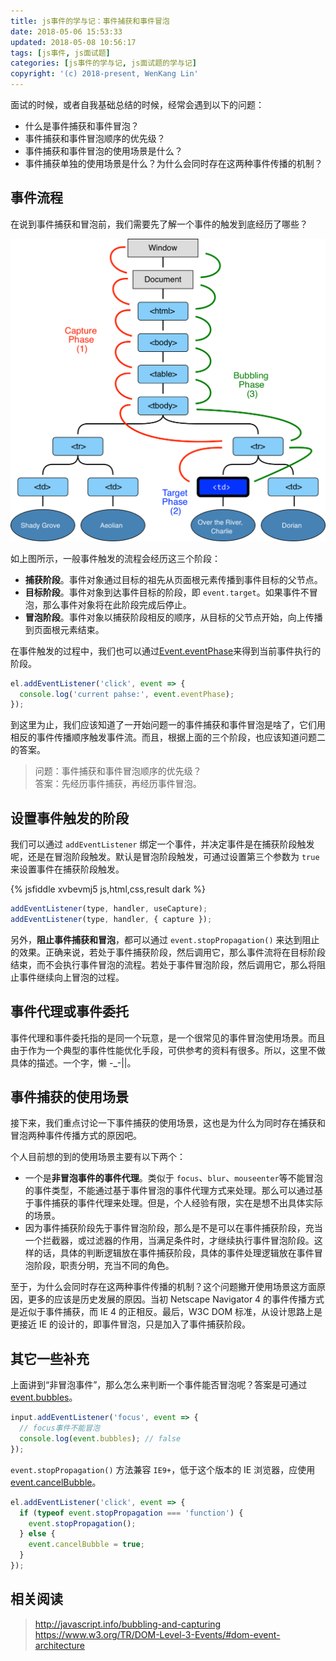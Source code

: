 ```yaml
---
title: js事件的学与记：事件捕获和事件冒泡
date: 2018-05-06 15:53:33
updated: 2018-05-08 10:56:17
tags: [js事件, js面试题]
categories: [js事件的学与记, js面试题的学与记]
copyright: '(c) 2018-present, WenKang Lin'
---
```


面试的时候，或者自我基础总结的时候，经常会遇到以下的问题：

* 什么是事件捕获和事件冒泡？
* 事件捕获和事件冒泡顺序的优先级？
* 事件捕获和事件冒泡的使用场景是什么？
* 事件捕获单独的使用场景是什么？为什么会同时存在这两种事件传播的机制？

<!-- more -->

## 事件流程

在说到事件捕获和冒泡前，我们需要先了解一个事件的触发到底经历了哪些？

![事件触发流程](/images/eventflow.jpg)

如上图所示，一般事件触发的流程会经历这三个阶段：

* **捕获阶段**。事件对象通过目标的祖先从页面根元素传播到事件目标的父节点。
* **目标阶段**。事件对象到达事件目标的阶段，即 `event.target`。如果事件不冒泡，那么事件对象将在此阶段完成后停止。
* **冒泡阶段**。事件对象以捕获阶段相反的顺序，从目标的父节点开始，向上传播到页面根元素结束。

在事件触发的过程中，我们也可以通过[Event.eventPhase][event.eventphase]来得到当前事件执行的阶段。

```js
el.addEventListener('click', event => {
  console.log('current pahse:', event.eventPhase);
});
```

到这里为止，我们应该知道了一开始问题一的事件捕获和事件冒泡是啥了，它们用相反的事件传播顺序触发事件流。而且，根据上面的三个阶段，也应该知道问题二的答案。

> 问题：事件捕获和事件冒泡顺序的优先级？<br>
> 答案：先经历事件捕获，再经历事件冒泡。

## 设置事件触发的阶段

我们可以通过 `addEventListener` 绑定一个事件，并决定事件是在捕获阶段触发呢，还是在冒泡阶段触发。默认是冒泡阶段触发，可通过设置第三个参数为 `true` 来设置事件在捕获阶段触发。

{% jsfiddle xvbevmj5 js,html,css,result dark %}

```js
addEventListener(type, handler, useCapture);
addEventListener(type, handler, { capture });
```

另外，**阻止事件捕获和冒泡**，都可以通过 `event.stopPropagation()` 来达到阻止的效果。正确来说，若处于事件捕获阶段，然后调用它，那么事件流将在目标阶段结束，而不会执行事件冒泡的流程。若处于事件冒泡阶段，然后调用它，那么将阻止事件继续向上冒泡的过程。

## 事件代理或事件委托

事件代理和事件委托指的是同一个玩意，是一个很常见的事件冒泡使用场景。而且由于作为一个典型的事件性能优化手段，可供参考的资料有很多。所以，这里不做具体的描述。一个字，懒 -\_-||。

## 事件捕获的使用场景

接下来，我们重点讨论一下事件捕获的使用场景，这也是为什么为同时存在捕获和冒泡两种事件传播方式的原因吧。

个人目前想的到的使用场景主要有以下两个：

* 一个是**非冒泡事件的事件代理**。类似于 `focus`、`blur`、`mouseenter`等不能冒泡的事件类型，不能通过基于事件冒泡的事件代理方式来处理。那么可以通过基于事件捕获的事件代理来处理。但是，个人经验有限，实在是想不出具体实际的场景。
* 因为事件捕获阶段先于事件冒泡阶段，那么是不是可以在事件捕获阶段，充当一个拦截器，或过滤器的作用，当满足条件时，才继续执行事件冒泡阶段。这样的话，具体的判断逻辑放在事件捕获阶段，具体的事件处理逻辑放在事件冒泡阶段，职责分明，充当不同的角色。

至于，为什么会同时存在这两种事件传播的机制？这个问题撇开使用场景这方面原因，更多的应该是历史发展的原因。当初 Netscape Navigator 4 的事件传播方式是近似于事件捕获，而 IE 4 的正相反。最后，W3C DOM 标准，从设计思路上是更接近 IE 的设计的，即事件冒泡，只是加入了事件捕获阶段。

## 其它一些补充

上面讲到“非冒泡事件”，那么怎么来判断一个事件能否冒泡呢？答案是可通过 [event.bubbles][event.bubbles]。

```js
input.addEventListener('focus', event => {
  // focus事件不能冒泡
  console.log(event.bubbles); // false
});
```

`event.stopPropagation()` 方法兼容 `IE9+`，低于这个版本的 IE 浏览器，应使用 [event.cancelBubble][event.cancelbubble]。

```js
el.addEventListener('click', event => {
  if (typeof event.stopPropagation === 'function') {
    event.stopPropagation();
  } else {
    event.cancelBubble = true;
  }
});
```

## 相关阅读

> http://javascript.info/bubbling-and-capturing<br> https://www.w3.org/TR/DOM-Level-3-Events/#dom-event-architecture

[event.eventphase]: https://developer.mozilla.org/en-US/docs/Web/API/Event/eventPhase
[event.bubbles]: https://developer.mozilla.org/en-US/docs/Web/API/Event/bubbles
[event.cancelbubble]: https://developer.mozilla.org/en-US/docs/Web/API/Event/cancelBubble
